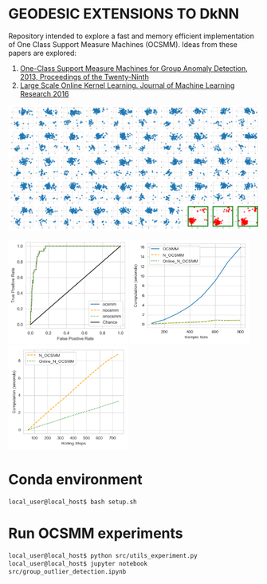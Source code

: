 # GEODESIC EXTENSIONS TO DkNN

Repository intended to explore a fast and memory efficient implementation of One Class Support Measure Machines (OCSMM).
Ideas from these papers are explored:
1. [One-Class Support Measure Machines for Group Anomaly Detection, 2013, Proceedings of the Twenty-Ninth](https://arxiv.org/abs/1408.2064)
2. [Large Scale Online Kernel Learning. Journal of Machine Learning Research 2016](http://www.jmlr.org/papers/v17/14-148.html)

<p float="center">
  <img src="results/plots/mixture_scatter.png" width="720" />
</p>

<p float="center">
  <img src="results/plots/roc_curves.png" width="240" />
  <img src="results/plots/sample_size_times.png" width="240" /> 
  <img src="results/plots/rolling_window_times.png" width="240" /> 
</p>

# Conda environment
```console
local_user@local_host$ bash setup.sh
```

# Run OCSMM experiments
```console
local_user@local_host$ python src/utils_experiment.py
local_user@local_host$ jupyter notebook src/group_outlier_detection.ipynb 
```
